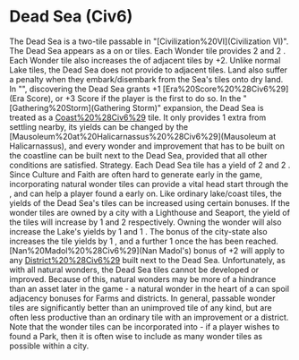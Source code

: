 # Dead Sea (Civ6)

The Dead Sea is a two-tile passable in "[Civilization%20VI](Civilization VI)". The Dead Sea appears as a on or tiles. Each Wonder tile provides 2 and 2 . Each Wonder tile also increases the of adjacent tiles by +2.
Unlike normal Lake tiles, the Dead Sea does not provide to adjacent tiles. Land also suffer a penalty when they embark/disembark from the Sea's tiles onto dry land.
In "", discovering the Dead Sea grants +1 [Era%20Score%20%28Civ6%29](Era Score), or +3 Score if the player is the first to do so.
In the "[Gathering%20Storm](Gathering Storm)" expansion, the Dead Sea is treated as a [Coast%20%28Civ6%29](Coast) tile. It only provides 1 extra from settling nearby, its yields can be changed by the [Mausoleum%20at%20Halicarnassus%20%28Civ6%29](Mausoleum at Halicarnassus), and every wonder and improvement that has to be built on the coastline can be built next to the Dead Sea, provided that all other conditions are satisfied.
Strategy.
Each Dead Sea tile has a yield of 2 and 2 . Since Culture and Faith are often hard to generate early in the game, incorporating natural wonder tiles can provide a vital head start through the , and can help a player found a early on.
Like ordinary lake/coast tiles, the yields of the Dead Sea's tiles can be increased using certain bonuses. If the wonder tiles are owned by a city with a Lighthouse and Seaport, the yield of the tiles will increase by 1 and 2 respectively. Owning the wonder will also increase the Lake's yields by 1 and 1 . The bonus of the city-state also increases the tile yields by 1 , and a further 1 once the has been reached. [Nan%20Madol%20%28Civ6%29](Nan Madol's) bonus of +2 will apply to any [District%20%28Civ6%29](district) built next to the Dead Sea.
Unfortunately, as with all natural wonders, the Dead Sea tiles cannot be developed or improved. Because of this, natural wonders may be more of a hindrance than an asset later in the game - a natural wonder in the heart of a can spoil adjacency bonuses for Farms and districts. In general, passable wonder tiles are significantly better than an unimproved tile of any kind, but are often less productive than an ordinary tile with an improvement or a district.
Note that the wonder tiles can be incorporated into - if a player wishes to found a Park, then it is often wise to include as many wonder tiles as possible within a city.